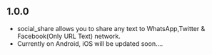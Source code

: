## 1.0.0

* social_share allows you to share any text to WhatsApp,Twitter & Facebook(Only URL Text) network.
* Currently on Android, iOS will be updated soon....
